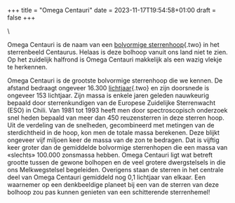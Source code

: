 +++
title = "Omega Centauri"
date = 2023-11-17T19:54:58+01:00
draft = false
+++

\

Omega Centauri is de naam van een [bolvormige
sterrenhoop](bolvormi.html){.two} in het sterrenbeeld Centaurus. Helaas
is deze bolhoop vanuit ons land niet te zien. Op het zuidelijk halfrond
is Omega Centauri makkelijk als een wazig vlekje te herkennen.

Omega Centauri is de grootste bolvormige sterrenhoop die we kennen. De
afstand bedraagt ongeveer 16.300 [lichtjaar](lichtjaa.html){.two} en
zijn doorsnede is ongeveer 153 lichtjaar. Zijn massa is enkele jaren
geleden nauwkeurig bepaald door sterrenkundigen van de Europese
Zuidelijke Sterrenwacht (ESO) in Chili. Van 1981 tot 1993 heeft men door
spectroscopisch onderzoek snel heden bepaald van meer dan 450
reuzensterren in deze sterren hoop. Uit de verdeling van de snelheden,
gecombineerd met metingen van de sterdichtheid in de hoop, kon men de
totale massa berekenen. Deze blijkt ongeveer vijf miljoen keer de massa
van de zon te bedragen. Dat is vijftig keer groter dan de gemiddelde
bolvormige sterrenhopen die een massa van «slechts» 100.000 zonsmassa
hebben. Omega Centauri ligt wat betreft grootte tussen de gewone
bolhopen en de veel grotere dwergstelsels in die ons Melkwegstelsel
begeleiden. Overigens staan de sterren in het centrale deel van Omega
Centauri gemiddeld nog 0,1 lichtjaar van elkaar. Een waarnemer op een
denkbeeldige planeet bij een van de sterren van deze bolhoop zou pas
kunnen genieten van een schitterende sterrenhemel!
